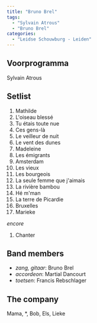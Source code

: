 ```yaml
---
title: "Bruno Brel"
tags:
  - "Sylvain Atrous"
  - "Bruno Brel"
categories:
  - "Leidse Schouwburg - Leiden"
---
```

Voorprogramma
-------------
Sylvain Atrous

Setlist
-------
1. Mathilde
1. L'oiseau blessé
1. Tu étais toute nue
1. Ces gens-là
1. Le veilleur de nuit
1. Le vent des dunes
1. Madeleine
1. Les émigrants
1. Amsterdam
1. Les vieux
1. Les bourgeois
1. La seule femme que j'aimais
1. La rivière bambou
1. Hé m'man
1. La terre de Picardie
1. Bruxelles
1. Marieke

_encore_

1. Chanter

Band members
------------
* _zang, gitaar_: Bruno Brel
* _accordeon_: Martial Dancourt
* _toetsen_: Francis Rebschlager

The company
-----------
Mama, *, Bob, Els, Lieke
